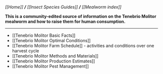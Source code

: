 _[[Home]] **/** [[Insect Species Guides]] **/** [[Mealworm index]]_

**This is a community-edited source of information on the Tenebrio Molitor mealworm and how to raise them for human consumption.**
***


* [[Tenebrio Molitor Basic Facts]]
* [[Tenebrio Molitor Optimal Conditions]]
* [[Tenebrio Molitor Farm Schedule]] - activities and conditions over one harvest cycle
* [[Tenebrio Molitor Methods and Materials]]
* [[Tenebrio Molitor Production Estimates]]
* [[Tenebrio Molitor Pest Management]]
